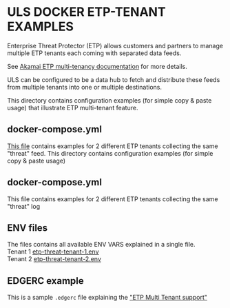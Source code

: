 # ULS DOCKER ETP-TENANT EXAMPLES

Enterprise Threat Protector (ETP) allows customers and partners to manage multiple ETP tenants each coming with separated data feeds.

See [Akamai ETP multi-tenancy documentation](https://techdocs.akamai.com/etp/docs/delegated-tenant-access#multi-tenancy) for more details.

ULS can be configured to be a data hub to fetch and distribute these feeds from multiple tenants into one or multiple destinations.

This directory contains configuration examples (for simple copy & paste usage) that illustrate ETP multi-tenant feature.

## docker-compose.yml

[This file](docker-compose.yml) contains examples for 2 different ETP tenants collecting the same "threat" feed.
This directory contains configuration examples (for simple copy & paste usage)

## docker-compose.yml
This file contains examples for 2 different ETP tenants collecting the same "threat" log


## ENV files
The files contains all available ENV VARS explained in a single file.  
Tenant 1 [etp-threat-tenant-1.env](./etp-threat-tenant-1.env)  
Tenant 2 [etp-threat-tenant-2.env](./etp-threat-tenant-2.env)  

## EDGERC example
This is a sample `.edgerc` file explaining the ["ETP Multi Tenant support"](./.edgerc-example)